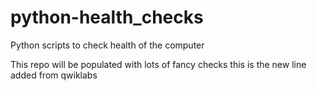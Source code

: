 # python-health_checks
Python scripts to check health of the computer

This repo will be populated with lots of fancy checks
this is the new line added from qwiklabs
